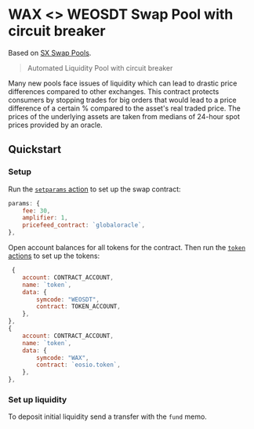 # WAX <> WEOSDT Swap Pool with circuit breaker

Based on [SX Swap Pools](https://github.com/stableex/sx.swap).

> Automated Liquidity Pool with circuit breaker

Many new pools face issues of liquidity which can lead to drastic price differences compared to other exchanges.
This contract protects consumers by stopping trades for big orders that would lead to a price difference of a certain % compared to the asset's real traded price.
The prices of the underlying assets are taken from medians of 24-hour spot prices provided by an oracle.


## Quickstart

### Setup

Run the [`setparams` action](./actions/setparams.js) to set up the swap contract:

```js
params: {
    fee: 30,
    amplifier: 1,
    pricefeed_contract: `globaloracle`,
},
```

Open account balances for all tokens for the contract.
Then run the [`token` actions](./actions/token.js) to set up the tokens:

```js
 {
    account: CONTRACT_ACCOUNT,
    name: `token`,
    data: {
        symcode: "WEOSDT",
        contract: TOKEN_ACCOUNT,
    },
},
{
    account: CONTRACT_ACCOUNT,
    name: `token`,
    data: {
        symcode: "WAX",
        contract: `eosio.token`,
    },
},
```

### Set up liquidity

To deposit initial liquidity send a transfer with the `fund` memo.


